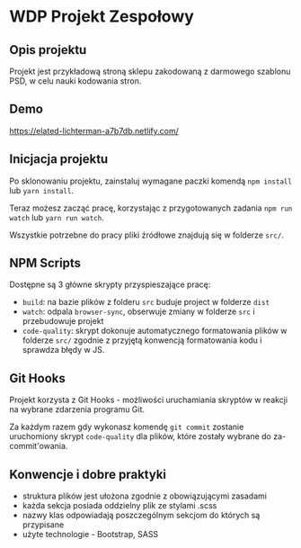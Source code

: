 # WDP Projekt Zespołowy

## Opis projektu

Projekt jest przykładową stroną sklepu zakodowaną z darmowego szablonu PSD, w celu nauki kodowania stron.

## Demo

https://elated-lichterman-a7b7db.netlify.com/

## Inicjacja projektu

Po sklonowaniu projektu, zainstaluj wymagane paczki komendą `npm install` lub `yarn install`.

Teraz możesz zacząć pracę, korzystając z przygotowanych zadania `npm run watch` lub `yarn run watch`.

Wszystkie potrzebne do pracy pliki źródłowe znajdują się w folderze `src/`.

## NPM Scripts

Dostępne są 3 główne skrypty przyspieszające pracę:

- `build`: na bazie plików z folderu `src` buduje project w folderze `dist`
- `watch`: odpala `browser-sync`, obserwuje zmiany w folderze `src` i przebudowuje projekt
- `code-quality`: skrypt dokonuje automatycznego formatowania plików w folderze `src/`
  zgodnie z przyjętą konwencją formatowania kodu i sprawdza błędy w JS.

## Git Hooks

Projekt korzysta z Git Hooks - możliwości uruchamiania skryptów w reakcji na wybrane zdarzenia programu Git.

Za każdym razem gdy wykonasz komendę `git commit` zostanie uruchomiony skrypt `code-quality`
dla plików, które zostały wybrane do za-commit'owania.

## Konwencje i dobre praktyki

- struktura plików jest ułożona zgodnie z obowiązującymi zasadami
- każda sekcja posiada oddzielny plik ze stylami .scss
- nazwy klas odpowiadają poszczególnym sekcjom do których są przypisane
- użyte technologie - Bootstrap, SASS
